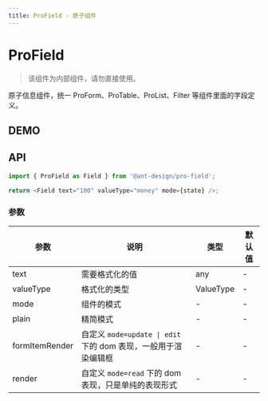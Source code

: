 ```yaml
---
title: ProField - 原子组件
---
```


# ProField

> 该组件为内部组件，请勿直接使用。

原子信息组件，统一 ProForm、ProTable、ProList、Filter 等组件里面的字段定义。

## DEMO

<code src="../demos/base.tsx" ></code>

<code src="../demos/base_test.tsx" debug></code>

<code src="../demos/search-value.tsx" debug></code>

<code src="../demos/search-value-autoClearSearchValue.tsx" debug></code>

<code src="../demos/tree-select-search-value.tsx" debug></code>

<code src="../demos/select-request.tsx" debug></code>

## API

```typescript | pure
import { ProField as Field } from '@ant-design/pro-field';

return <Field text="100" valueType="money" mode={state} />;
```

### 参数

| 参数 | 说明 | 类型 | 默认值 |
| --- | --- | --- | --- |
| text | 需要格式化的值 | any | - |
| valueType | 格式化的类型 | ValueType | - |
| mode | 组件的模式 | - | - |
| plain | 精简模式 | - | - |
| formItemRender | 自定义 `mode=update \| edit` 下的 dom 表现，一般用于渲染编辑框 | - | - |
| render | 自定义 `mode=read` 下的 dom 表现，只是单纯的表现形式 | - | - |
